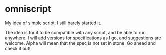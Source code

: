 # omniscript
My idea of simple script. I still barely started it.

  The idea is for it to be compatible with any script, and be able to run anywhere. I will add versions for specifications as I go, and suggestions are welcome. Alpha will mean that the spec is not set in stone. Go ahead and check it out!
